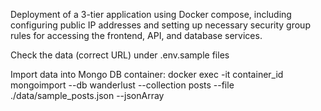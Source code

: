 Deployment of a 3-tier application using Docker compose, including configuring public IP addresses and setting up necessary security group rules for accessing the frontend, API, and database services.

Check the data (correct URL) under .env.sample files

Import data into Mongo DB container:
docker exec -it container_id mongoimport --db wanderlust --collection posts --file ./data/sample_posts.json --jsonArray
